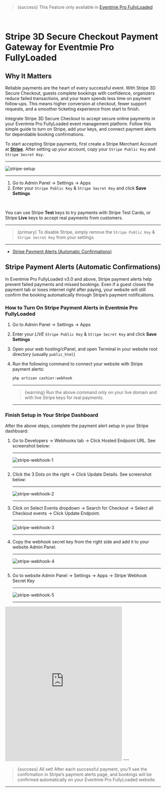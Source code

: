 <!--
Meta Description: Accept secure online payments with Stripe 3D Secure Checkout in Eventmie Pro FullyLoaded. Easy, step-by-step guide for enabling Stripe, connecting payment alerts, and ensuring reliable bookings.
Meta Keywords: Stripe 3D Secure, Stripe payments, Eventmie Pro FullyLoaded, online payments, secure checkout, booking confirmations, payment alerts, event management, ticketing, Classiebit
-->
> {success} This Feature only available in [Eventmie Pro FullyLoaded](https://classiebit.com/eventmie-pro-fullyloaded)

<br>

# Stripe 3D Secure Checkout Payment Gateway for Eventmie Pro FullyLoaded

## Why It Matters
Reliable payments are the heart of every successful event. With Stripe 3D Secure Checkout, guests complete bookings with confidence, organizers reduce failed transactions, and your team spends less time on payment follow‑ups. This means higher conversion at checkout, fewer support requests, and a smoother ticketing experience from start to finish.

Integrate Stripe 3D Secure Checkout to accept secure online payments in your Eventmie Pro FullyLoaded event management platform. Follow this simple guide to turn on Stripe, add your keys, and connect payment alerts for dependable booking confirmations.

To start accepting Stripe payments, first create a Stripe Merchant Account at **[Stripe](https://stripe.com)**. After setting up your account, copy your `Stripe Public Key` and `Stripe Secret Key`.

---

![stripe-setup](/images/v2/EventmieProFullyLoadedV2.0/PaymentGateways.webp "stripe-setup")

---

1. Go to Admin Panel -> Settings -> Apps
2. Enter your `Stripe Public Key` & `Stripe Secret Key` and click **Save Settings**

<br>

You can use Stripe **Test** keys to try payments with Stripe Test Cards, or Stripe **Live** keys to accept real payments from customers.

---

> {primary} To disable Stripe, simply remove the `Stripe Public Key` & `Stripe Secret Key` from your settings.

---

- [Stripe Payment Alerts (Automatic Confirmations)](#Webhook)

<a name="Webhook"></a>

## Stripe Payment Alerts (Automatic Confirmations)
In Eventmie Pro FullyLoaded v3.0 and above, Stripe payment alerts help prevent failed payments and missed bookings. Even if a guest closes the payment tab or loses internet right after paying, your website will still confirm the booking automatically through Stripe’s payment notifications.

### How to Turn On Stripe Payment Alerts in Eventmie Pro FullyLoaded

1. Go to Admin Panel -> Settings -> Apps
2. Enter your *LIVE* `Stripe Public Key` & `Stripe Secret Key` and click **Save Settings**
3. Open your web hosting/cPanel, and open Terminal in your website root directory (usually `public_html`)
4. Run the following command to connect your website with Stripe payment alerts:

    ```php
    php artisan cashier:webhook
    ```

    ---

    > {warning} Run the above command only on your live domain and with live Stripe keys for real payments.

    ---

### Finish Setup in Your Stripe Dashboard

After the above steps, complete the payment alert setup in your Stripe dashboard:

1. Go to Developers -> Webhooks tab -> Click Hosted Endpoint URL. See screenshot below:

    ---

    ![stripe-webhook-1](/images/v2/1-stripe-webhook.webp "stripe-webhook-1")

    ---
    
2. Click the 3 Dots on the right -> Click Update Details. See screenshot below:

    ---

    ![stripe-webhook-2](/images/v2/2-stripe-webhook.webp "stripe-webhook-2")

    ---

3. Click on Select Events dropdown -> Search for Checkout -> Select all Checkout events -> Click Update Endpoint.

    ---

    ![stripe-webhook-3](/images/v2/3-stripe-webhook.webp "stripe-webhook-3")

    ---

4. Copy the webhook secret key from the right side and add it to your website Admin Panel.

    ---

    ![stripe-webhook-4](/images/v2/4-stripe-webhook.webp "stripe-webhook-4")

    ---

5. Go to website Admin Panel -> Settings -> Apps -> Stripe Webhook Secret Key

    ---

    ![stripe-webhook-5](/images/v2/5-stripe-webhook.webp "stripe-webhook-5")

    ---

<iframe width="75%" height="500" src="https://www.youtube.com/embed/LnRQQ_vTO8I?si=HdQAltpuXof0qaT4" title="YouTube video player" frameborder="0" allow="accelerometer; autoplay; clipboard-write; encrypted-media; gyroscope; picture-in-picture; web-share" referrerpolicy="strict-origin-when-cross-origin" allowfullscreen></iframe>
---

> {success} All set! After each successful payment, you’ll see the confirmation in Stripe’s payment alerts page, and bookings will be confirmed automatically on your Eventmie Pro FullyLoaded website.

---
